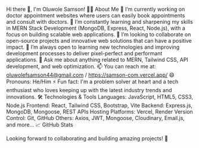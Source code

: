Hi there 👋, I'm Oluwole Samson!
👨‍💻 About Me
🔭 I’m currently working on doctor appointment websites where users can easily book appointments and consult with doctors.
🌱 I’m constantly learning and sharpening my skills in MERN Stack Development (MongoDB, Express, React, Node.js), with a focus on building scalable web applications.
👯 I’m looking to collaborate on open-source projects and innovative web solutions that can have a positive impact.
🤔 I’m always open to learning new technologies and improving development processes to deliver pixel-perfect and performant applications.
💬 Ask me about anything related to MERN, Tailwind CSS, API development, and web optimization.
📫 You can reach me at: oluwolefsamson44@gmail.com / https://samson-com.vercel.app/
😄 Pronouns: He/Him
⚡ Fun fact: I'm a problem solver at heart and a tech enthusiast who loves keeping up with the latest industry trends and innovations.
🛠️ Technologies & Tools
Languages: JavaScript, HTML5, CSS3, Node.js
Frontend: React, Tailwind CSS, Bootstrap, Vite
Backend: Express.js, MongoDB, Mongoose, REST APIs
Hosting Platforms: Vercel, Render
Version Control: Git, GitHub
Others: Axios, JWT, Mongoose, Cloudinary, Email.js, and more...
📈 GitHub Stats

Looking forward to collaborating and building amazing projects! 🚀

